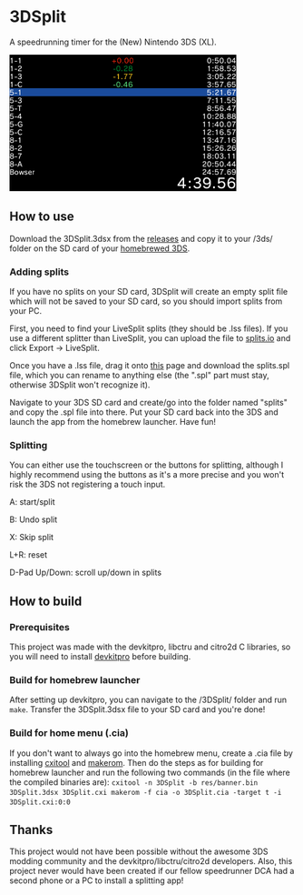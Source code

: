 # 3DSplit
A speedrunning timer for the (New) Nintendo 3DS (XL).

![Screenshot of the tool.](preview.bmp)

## How to use
Download the 3DSplit.3dsx from the [releases](https://github.com/LetsPlentendo-CH/3DSplit/releases) and copy it to your /3ds/ folder on the SD card of your [homebrewed 3DS](https://3ds.guide).

### Adding splits
If you have no splits on your SD card, 3DSplit will create an empty split file which will not be saved to your SD card, so you should import splits from your PC.

First, you need to find your LiveSplit splits (they should be .lss files). If you use a different splitter than LiveSplit, you can upload the file to [splits.io](https://splits.io/) and click Export -> LiveSplit.

Once you have a .lss file, drag it onto [this](https://letsplentendo-ch.github.io/3DSplit/converter/) page and download the splits.spl file, which you can rename to anything else (the ".spl" part must stay, otherwise 3DSplit won't recognize it).

Navigate to your 3DS SD card and create/go into the folder named "splits" and copy the .spl file into there.
Put your SD card back into the 3DS and launch the app from the homebrew launcher.
Have fun!

### Splitting
You can either use the touchscreen or the buttons for splitting, although I highly recommend using the buttons as it's a more precise and you won't risk the 3DS not registering a touch input.

A: start/split

B: Undo split

X: Skip split

L+R: reset

D-Pad Up/Down: scroll up/down in splits

## How to build
### Prerequisites
This project was made with the devkitpro, libctru and citro2d C libraries, so you will need to install [devkitpro](https://www.3dbrew.org/wiki/Setting_up_Development_Environment#Setup) before building.
### Build for homebrew launcher
After setting up devkitpro, you can navigate to the /3DSplit/ folder and run `make`. Transfer the 3DSplit.3dsx file to your SD card and you're done!
### Build for home menu (.cia)
If you don't want to always go into the homebrew menu, create a .cia file by installing [cxitool](https://github.com/devkitPro/3dstools/tree/cxi-stuff) and [makerom](https://github.com/profi200/Project_CTR).
Then do the steps as for building for homebrew launcher and run the following two commands (in the file where the compiled binaries are):
`
cxitool -n 3DSplit -b res/banner.bin 3DSplit.3dsx 3DSplit.cxi
makerom -f cia -o 3DSplit.cia -target t -i 3DSplit.cxi:0:0
`


## Thanks
This project would not have been possible without the awesome 3DS modding community and the devkitpro/libctru/citro2d developers.
Also, this project never would have been created if our fellow speedrunner DCA had a second phone or a PC to install a splitting app!
